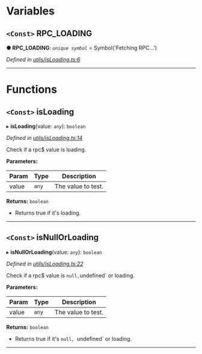 

# Variables

<a id="rpc_loading"></a>

## `<Const>` RPC_LOADING

**● RPC_LOADING**: *`unique symbol`* =  Symbol('Fetching RPC...')

*Defined in [utils/isLoading.ts:6](https://github.com/paritytech/js-libs/blob/a46b19a/packages/light.js/src/utils/isLoading.ts#L6)*

___

# Functions

<a id="isloading"></a>

## `<Const>` isLoading

▸ **isLoading**(value: *`any`*): `boolean`

*Defined in [utils/isLoading.ts:14](https://github.com/paritytech/js-libs/blob/a46b19a/packages/light.js/src/utils/isLoading.ts#L14)*

Check if a rpc$ value is loading.

**Parameters:**

| Param | Type | Description |
| ------ | ------ | ------ |
| value | `any` |  The value to test. |

**Returns:** `boolean`
- Returns true if it's loading.

___
<a id="isnullorloading"></a>

## `<Const>` isNullOrLoading

▸ **isNullOrLoading**(value: *`any`*): `boolean`

*Defined in [utils/isLoading.ts:22](https://github.com/paritytech/js-libs/blob/a46b19a/packages/light.js/src/utils/isLoading.ts#L22)*

Check if a rpc$ value is `null,`undefined` or loading.

**Parameters:**

| Param | Type | Description |
| ------ | ------ | ------ |
| value | `any` |  The value to test. |

**Returns:** `boolean`
- Returns true if it's `null, `undefined` or loading.

___

